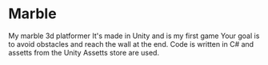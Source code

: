 # Marble
My marble 3d platformer
It's made in Unity and is my first game
Your goal is to avoid obstacles and reach the wall at the end.
Code is written in C# and assetts from the Unity Assetts store are used.
